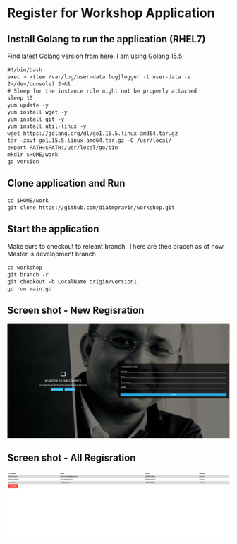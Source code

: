 # Register for Workshop Application

## Install Golang to run the application (RHEL7)

Find latest Golang version from [here](https://golang.org/dl/). I am using Golang 15.5

```
#!/bin/bash
exec > >(tee /var/log/user-data.log|logger -t user-data -s 2>/dev/console) 2>&1
# Sleep for the instance role might not be properly attached
sleep 10
yum update -y
yum install wget -y
yum install git -y
yum install util-linux -y
wget https://golang.org/dl/go1.15.5.linux-amd64.tar.gz
tar -zxvf go1.15.5.linux-amd64.tar.gz -C /usr/local/
export PATH=$PATH:/usr/local/go/bin
mkdir $HOME/work
go version
```

## Clone application and Run

```
cd $HOME/work
git clone https://github.com/diatmpravin/workshop.git
```

## Start the application

Make sure to checkout to releant branch. There are thee bracch as of now. Master is development branch

```
cd workshop
git branch -r
git checkout -b LocalName origin/version1
go run main.go
```


## Screen shot -  New Regisration

![image info](/public/images/registration.png)

## Screen shot -  All Regisration

![image info](./public/images/all-registration.png)
